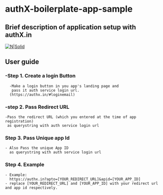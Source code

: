 # authX-boilerplate-app-sample
## Brief description of application setup with authX.in

[![N|Solid](http://i0.wp.com/www.haashall.org/wp-content/uploads/2015/10/87cc0576629f9e533cd1d331fd98d8bc.png?resize=100%2C100)](https://authx.in/)

## User guide

 ###  -Step 1. Create a login Button
      -Make a login button in you app's landing page and
       pass it auth service login url.
      (https://authx.in/#loginemail)
### -step 2. Pass Redirect URL

    -Pass the redirect URL (which you entered at the time of app registration) 
     as querystring with auth service login url



### Step 3. Pass Unique app Id
    - Also Pass the unique App ID 
      as querystring with auth service login url


### Step 4. Example
    - Example: 
      https://authx.in?apto=[YOUR_REDIRECT_URL]&apid=[YOUR_APP_ID]
    - replace [YOUR_REDIRECT_URL] and [YOUR_APP_ID] with your redirect url and app id respectively.

